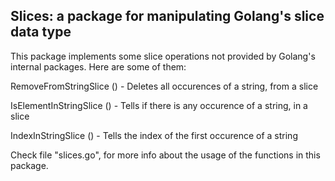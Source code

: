 ## Slices: a package for manipulating Golang's slice data type

This package implements some slice operations not provided by Golang's internal packages. Here are some of them:

RemoveFromStringSlice () - Deletes all occurences of a string, from a slice

IsElementInStringSlice () - Tells if there is any occurence of a string, in a slice

IndexInStringSlice () - Tells the index of the first occurence of a string

Check file "slices.go", for more info about the usage of the functions in this package.
